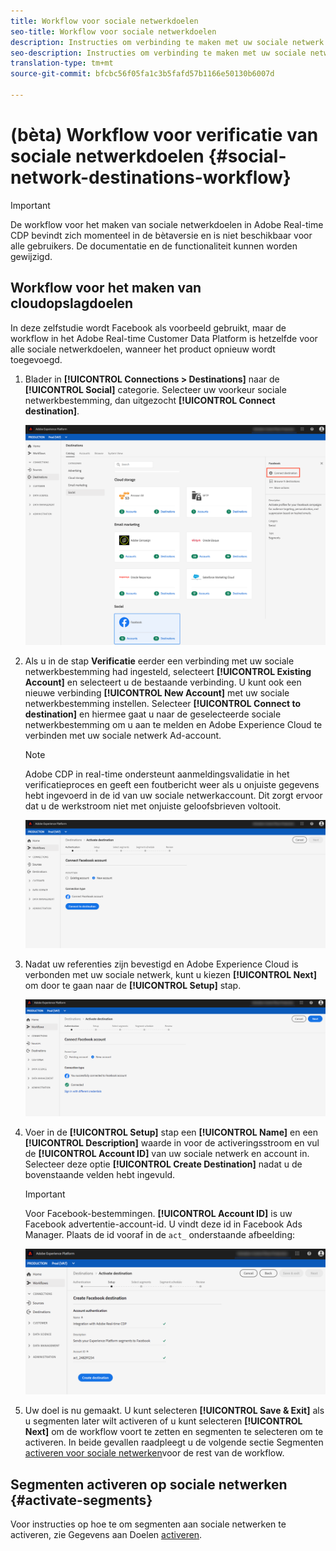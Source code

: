 ```yaml
---
title: Workflow voor sociale netwerkdoelen
seo-title: Workflow voor sociale netwerkdoelen
description: Instructies om verbinding te maken met uw sociale netwerk en accounts
seo-description: Instructies om verbinding te maken met uw sociale netwerk en accounts
translation-type: tm+mt
source-git-commit: bfcbc56f05fa1c3b5fafd57b1166e50130b6007d

---
```



# (bèta) Workflow voor verificatie van sociale netwerkdoelen {#social-network-destinations-workflow}


>[!IMPORTANT]
>
>De workflow voor het maken van sociale netwerkdoelen in Adobe Real-time CDP bevindt zich momenteel in de bètaversie en is niet beschikbaar voor alle gebruikers. De documentatie en de functionaliteit kunnen worden gewijzigd.

## Workflow voor het maken van cloudopslagdoelen

In deze zelfstudie wordt Facebook als voorbeeld gebruikt, maar de workflow in het Adobe Real-time Customer Data Platform is hetzelfde voor alle sociale netwerkdoelen, wanneer het product opnieuw wordt toegevoegd.

1. Blader in **[!UICONTROL Connections > Destinations]** naar de **[!UICONTROL Social]** categorie. Selecteer uw voorkeur sociale netwerkbestemming, dan uitgezocht **[!UICONTROL Connect destination]**.

   ![Verbinden met sociale netwerkbestemming](/help/rtcdp/destinations/assets/facebook-catalog-view.png)

2. Als u in de stap **Verificatie** eerder een verbinding met uw sociale netwerkbestemming had ingesteld, selecteert **[!UICONTROL Existing Account]** en selecteert u de bestaande verbinding. U kunt ook een nieuwe verbinding **[!UICONTROL New Account]** met uw sociale netwerkbestemming instellen. Selecteer **[!UICONTROL Connect to destination]** en hiermee gaat u naar de geselecteerde sociale netwerkbestemming om u aan te melden en Adobe Experience Cloud te verbinden met uw sociale netwerk Ad-account.

   >[!NOTE]
   >
   >Adobe CDP in real-time ondersteunt aanmeldingsvalidatie in het verificatieproces en geeft een foutbericht weer als u onjuiste gegevens hebt ingevoerd in de id van uw sociale netwerkaccount. Dit zorgt ervoor dat u de werkstroom niet met onjuiste geloofsbrieven voltooit.

   ![Verbinden met sociale netwerkbestemming - authentificatiestap](/help/rtcdp/destinations/assets/facebook-pre-connect-view.png)

3. Nadat uw referenties zijn bevestigd en Adobe Experience Cloud is verbonden met uw sociale netwerk, kunt u kiezen **[!UICONTROL Next]** om door te gaan naar de **[!UICONTROL Setup]** stap.

   ![Credentials bevestigd](/help/rtcdp/destinations/assets/facebook-post-connection-view.png)

4. Voer in de **[!UICONTROL Setup]** stap een **[!UICONTROL Name]** en een **[!UICONTROL Description]** waarde in voor de activeringsstroom en vul de **[!UICONTROL Account ID]** van uw sociale netwerk en account in. Selecteer deze optie **[!UICONTROL Create Destination]** nadat u de bovenstaande velden hebt ingevuld.

   >[!IMPORTANT]
   >
   >Voor Facebook-bestemmingen. **[!UICONTROL Account ID]** is uw Facebook advertentie-account-id. U vindt deze id in Facebook Ads Manager. Plaats de id vooraf in de `act_` onderstaande afbeelding:

   ![Verbinden met sociale netwerkbestemming - opstellingsstap](/help/rtcdp/destinations/assets/social-network-step.png)

5. Uw doel is nu gemaakt. U kunt selecteren **[!UICONTROL Save & Exit]** als u segmenten later wilt activeren of u kunt selecteren **[!UICONTROL Next]** om de workflow voort te zetten en segmenten te selecteren om te activeren. In beide gevallen raadpleegt u de volgende sectie Segmenten [activeren voor sociale netwerken](#activate-segments)voor de rest van de workflow.

## Segmenten activeren op sociale netwerken {#activate-segments}

Voor instructies op hoe te om segmenten aan sociale netwerken te activeren, zie Gegevens aan Doelen [activeren](/help/rtcdp/destinations/activate-destinations.md).